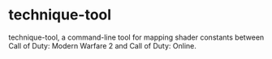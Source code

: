 # technique-tool
technique-tool, a command-line tool for mapping shader constants between Call of Duty: Modern Warfare 2 and Call of Duty: Online.
